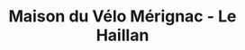 ---
title: "Maison du Vélo Mérignac - Le Haillan"
url: /merignac/maison-du-velo-merignac-le-haillan/
shop: Allgemein
---
